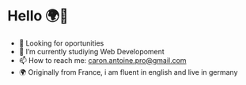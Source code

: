 # Hello 🌍👋
- 👀 Looking for oportunities
- 🔭 I’m currently studiying Web Developoment
- 📫 How to reach me: caron.antoine.pro@gmail.com
- 🌍 Originally from France, i am fluent in english and live in germany

<!--
**Nubunduram/Nubunduram** is a ✨ _special_ ✨ repository because its `README.md` (this file) appears on your GitHub profile.

Here are some ideas to get you started:

- 🔭 I’m currently working on ...
- 🌱 I’m currently learning ...
- 👯 I’m looking to collaborate on ...
- 🤔 I’m looking for help with ...
- 💬 Ask me about ...
- 📫 How to reach me: ...
- 😄 Pronouns: ...
- ⚡ Fun fact: ...
-->
